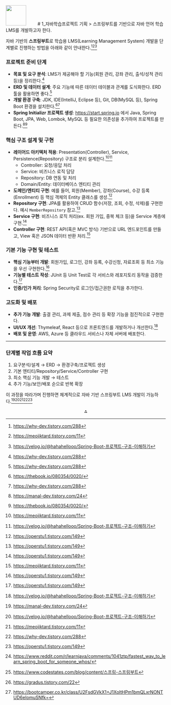 <img src="https://r2cdn.perplexity.ai/pplx-full-logo-primary-dark%402x.png" style="height:64px;margin-right:32px"/>
# 1_자바학습프로젝트 기획
> 스프링부트를 기반으로 자바 언어 학습 LMS를 개발하고자 한다. 

자바 기반의 **스프링부트**로 학습용 LMS(Learning Management System) 개발을 단계별로 진행하는 방법을 아래와 같이 안내한다.[^1][^3][^5]

### 프로젝트 준비 단계

- **목표 및 요구 분석**: LMS가 제공해야 할 기능(회원 관리, 강좌 관리, 출석/성적 관리 등)을 정리한다.[^1]
- **ERD 및 데이터 설계**: 주요 기능에 따른 데이터 테이블과 관계를 도식화한다. ERD 툴을 활용하면 좋다.[^1]
- **개발 환경 구축**: JDK, IDE(IntelliJ, Eclipse 등), Git, DB(MySQL 등), Spring Boot 환경을 설치한다.[^6][^1]
- **Spring Initializr 프로젝트 생성**: https://start.spring.io 에서 Java, Spring Boot, JPA, Web, Lombok, MySQL 등 필요한 의존성을 추가하여 프로젝트를 만든다.[^4][^6]


### 핵심 구조 설계 및 구현

- **레이어드 아키텍처 적용**: Presentation(Controller), Service, Persistence(Repository) 구조로 분리 설계한다.[^3][^5]
    - Controller: 요청/응답 처리
    - Service: 비즈니스 로직 담당
    - Repository: DB 연동 및 처리
    - Domain/Entity: 데이터베이스 엔티티 관리
- **도메인/엔티티 구현**: 예를 들어, 회원(Member), 강좌(Course), 수강 등록(Enrollment) 등 핵심 객체의 Entity 클래스를 생성.[^7]
- **Repository 구현**: JPA를 활용하여 CRUD 함수(저장, 조회, 수정, 삭제)를 구현한다. 예시 `MemberRepository` 참고.[^7]
- **Service 구현**: 비즈니스 로직 처리(ex. 회원 가입, 중복 체크 등)을 Service 계층에 구현.[^7]
- **Controller 구현**: REST API(혹은 MVC 방식) 기반으로 URL 엔드포인트를 만들고, View 혹은 JSON 데이터 반환 처리.[^3]


### 기본 기능 구현 및 테스트

- **핵심 기능부터 개발**: 회원가입, 로그인, 강좌 등록, 수강신청, 자료조회 등 최소 기능을 우선 구현한다.[^7]
- **기능별 테스트 작성**: JUnit 등 Unit Test로 각 서비스와 레포지토리 동작을 검증한다.[^7]
- **인증/인가 처리**: Spring Security로 로그인/접근권한 로직을 추가한다.


### 고도화 및 배포

- **추가 기능 개발**: 출결 관리, 과제 제출, 점수 관리 등 확장 기능을 점진적으로 구현한다.
- **UI/UX 개선**: Thymeleaf, React 등으로 프론트엔드를 개발하거나 개선한다.[^5]
- **배포 및 운영**: AWS, Azure 등 클라우드 서비스나 자체 서버에 배포한다.

***

### 단계별 작업 흐름 요약

1. 요구분석/설계 → ERD → 환경구축/프로젝트 생성
2. 기본 엔티티/Repository/Service/Controller 구현
3. 최소 핵심 기능 개발 → 테스트
4. 추가 기능/보안/배포 순으로 반복 확장

이 과정을 따라가며 진행하면 체계적으로 자바 기반 스프링부트 LMS 개발이 가능하다.[^4][^5][^3][^1][^7]
<span style="display:none">[^10][^2][^8][^9]</span>

<div style="text-align: center">⁂</div>

[^1]: https://why-dev.tistory.com/288

[^2]: https://www.codestates.com/blog/content/스프링-스프링부트

[^3]: https://meojiktard.tistory.com/11

[^4]: https://manal-dev.tistory.com/24

[^5]: https://velog.io/@hahahellooo/Spring-Boot-프로젝트-구조-이해하기

[^6]: https://thebook.io/080354/0020/

[^7]: https://operstu1.tistory.com/149

[^8]: https://gradus.tistory.com/22

[^9]: https://bootcamper.co.kr/class/U2FsdGVkX1+J1XoltHPm1bmQLxrNONTUD6eIomuSNfk=

[^10]: https://www.reddit.com/r/learnjava/comments/1041ztp/fastest_way_to_learn_spring_boot_for_someone_whos/

